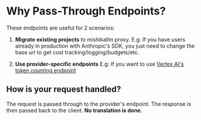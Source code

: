 # Why Pass-Through Endpoints?

These endpoints are useful for 2 scenarios:

1. **Migrate existing projects** to mishikallm proxy. E.g: If you have users already in production with Anthropic's SDK, you just need to change the base url to get cost tracking/logging/budgets/etc. 


2. **Use provider-specific endpoints** E.g: If you want to use [Vertex AI's token counting endpoint](https://docs.21t.cc/docs/pass_through/vertex_ai#count-tokens-api)


## How is your request handled? 

The request is passed through to the provider's endpoint. The response is then passed back to the client. **No translation is done.**
